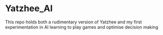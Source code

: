 # Yatzhee_AI
This repo holds both a rudimentary version of Yatzhee and my first experimentation in AI learning to play games and optimise decision making
